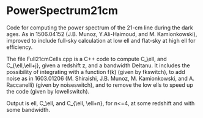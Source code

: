 # PowerSpectrum21cm
Code for computing the power spectrum of the 21-cm line during the dark ages. As in 1506.04152 (J.B. Munoz, Y.Ali-Haimoud, and M. Kamionkowski), improved to include full-sky calculation at low ell and flat-sky at high ell for efficiency. 

The file Full21cmCells.cpp is a C++ code to compute C_\ell, and C_{\ell,\ell+j}, given a redshift z, and a bandwidth Deltanu.
It includes the possibility of integrating with a function f(k) (given by fkswitch), to add noise as in 1603.01206 (M. Shiraishi, J.B. Munoz, M. Kamionkowski, and A. Raccanelli) (given by noiseswitch), and to remove the low ells to speed up the code (given by lowellswitch).

Output is ell, C_\ell, and C_{\ell, \ell+n}, for n<=4, at some redshift and with some bandwidth.
